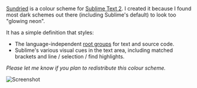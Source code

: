 [Sundried][homepage] is a colour scheme for [Sublime Text 2][st2]. I created it
because I found most dark schemes out there (including Sublime's default) to
look too "glowing neon".

It has a simple definition that styles:

* The language-independent [root groups][tmlang] for text and source code.
* Sublime's various visual cues in the text area, including matched brackets
and line / selection / find highlights.

*Please let me know if you plan to redistribute this colour scheme.*

![Screenshot](https://github.com/frou/Sundried/raw/master/screenshot.png)

[homepage]: https://github.com/frou/Sundried
[st2]: http://www.sublimetext.com/
[tmlang]: http://manual.macromates.com/en/language_grammars#naming_conventions
